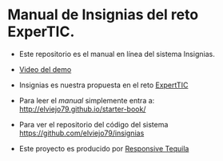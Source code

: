 # Manual de Insignias del reto ExperTIC.



* Este repositorio es el manual en línea del sistema Insignias.

* [Video del demo](http://youtu.be/aqNvrZyfH-o)

* Insignias es nuestra propuesta en el reto [ExpertTIC](http://retos.datos.gob.mx/organizaciones/12/retos/9-expertic)

* Para leer el *manual* simplemente entra a: http://elviejo79.github.io/starter-book/

* Para ver el repositorio del código del sistema https://github.com/elviejo79/insignias


* Este proyecto es producido por [Responsive Tequila](http://responsivetequila.github.io/#acerca)
